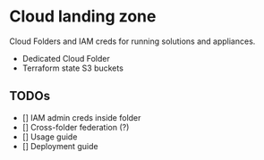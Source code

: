 # Cloud landing zone

Cloud Folders and IAM creds for running solutions and appliances.

- Dedicated Cloud Folder
- Terraform state S3 buckets

## TODOs
 - [] IAM admin creds inside folder
 - [] Cross-folder federation (?)
 - [] Usage guide
 - [] Deployment guide
